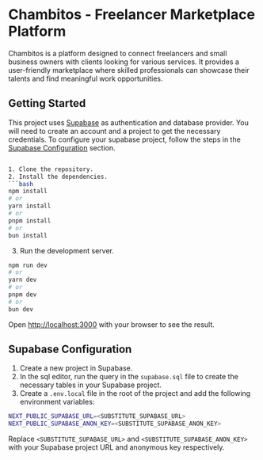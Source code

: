 # Chambitos - Freelancer Marketplace Platform

Chambitos is a platform designed to connect freelancers and small business owners with clients looking for various services. It provides a user-friendly marketplace where skilled professionals can showcase their talents and find meaningful work opportunities.

## Getting Started

This project uses [Supabase](https://supabase.io/) as authentication and database provider. You will need to create an account and a project to get the necessary credentials. To configure your supabase project, follow the steps in the [Supabase Configuration](#supabase-configuration) section.

```bash

1. Clone the repository.
2. Install the dependencies.
```bash
npm install
# or
yarn install
# or
pnpm install
# or
bun install
```

3. Run the development server.
```bash
npm run dev
# or
yarn dev
# or
pnpm dev
# or
bun dev
```

Open [http://localhost:3000](http://localhost:3000) with your browser to see the result.

## Supabase Configuration

1. Create a new project in Supabase.
2. In the sql editor, run the query in the `supabase.sql` file to create the necessary tables in your Supabase project.
3. Create a `.env.local` file in the root of the project and add the following environment variables:

```bash
NEXT_PUBLIC_SUPABASE_URL=<SUBSTITUTE_SUPABASE_URL>
NEXT_PUBLIC_SUPABASE_ANON_KEY=<SUBSTITUTE_SUPABASE_ANON_KEY>
```

Replace `<SUBSTITUTE_SUPABASE_URL>` and `<SUBSTITUTE_SUPABASE_ANON_KEY>` with your Supabase project URL and anonymous key respectively.

